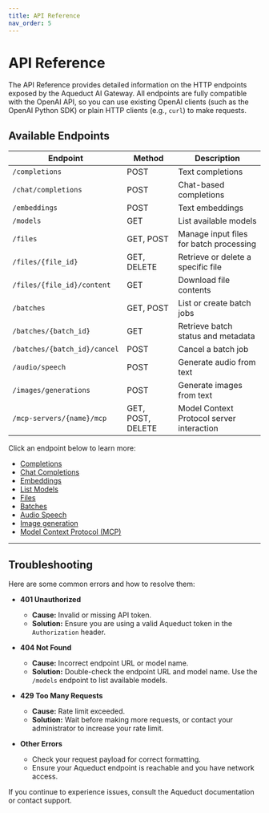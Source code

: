 ```yaml
---
title: API Reference
nav_order: 5
---
```


# API Reference

The API Reference provides detailed information on the HTTP endpoints exposed by the Aqueduct AI Gateway.
All endpoints are fully compatible with the OpenAI API, so you can use existing OpenAI clients (such as the OpenAI Python SDK)
or plain HTTP clients (e.g., `curl`) to make requests.

## Available Endpoints

| Endpoint                     | Method      | Description                             |
|------------------------------|-------------|-----------------------------------------|
| `/completions`               | POST        | Text completions                        |
| `/chat/completions`          | POST        | Chat-based completions                  |
| `/embeddings`                | POST        | Text embeddings                         |
| `/models`                    | GET         | List available models                   |
| `/files`                     | GET, POST   | Manage input files for batch processing |
| `/files/{file_id}`           | GET, DELETE | Retrieve or delete a specific file      |
| `/files/{file_id}/content`   | GET         | Download file contents                  |
| `/batches`                   | GET, POST   | List or create batch jobs               |
| `/batches/{batch_id}`        | GET         | Retrieve batch status and metadata      |
| `/batches/{batch_id}/cancel` | POST        | Cancel a batch job                      |
| `/audio/speech`              | POST        | Generate audio from text                |
| `/images/generations`        | POST        | Generate images from text               |
| `/mcp-servers/{name}/mcp`    | GET, POST, DELETE | Model Context Protocol server interaction |

Click an endpoint below to learn more:

- [Completions](completions.md)
- [Chat Completions](chat-completions.md)
- [Embeddings](embeddings.md)
- [List Models](models.md)
- [Files](files.md)
- [Batches](batches.md)
- [Audio Speech](speech.md)
- [Image generation](image_generation.md)
- [Model Context Protocol (MCP)](mcp.md)

---

## Troubleshooting

Here are some common errors and how to resolve them:

- **401 Unauthorized**
  - **Cause:** Invalid or missing API token.
  - **Solution:** Ensure you are using a valid Aqueduct token in the `Authorization` header.

- **404 Not Found**
  - **Cause:** Incorrect endpoint URL or model name.
  - **Solution:** Double-check the endpoint URL and model name. Use the `/models` endpoint to list available models.

- **429 Too Many Requests**
  - **Cause:** Rate limit exceeded.
  - **Solution:** Wait before making more requests, or contact your administrator to increase your rate limit.

- **Other Errors**
  - Check your request payload for correct formatting.
  - Ensure your Aqueduct endpoint is reachable and you have network access.

If you continue to experience issues, consult the Aqueduct documentation or contact support.
